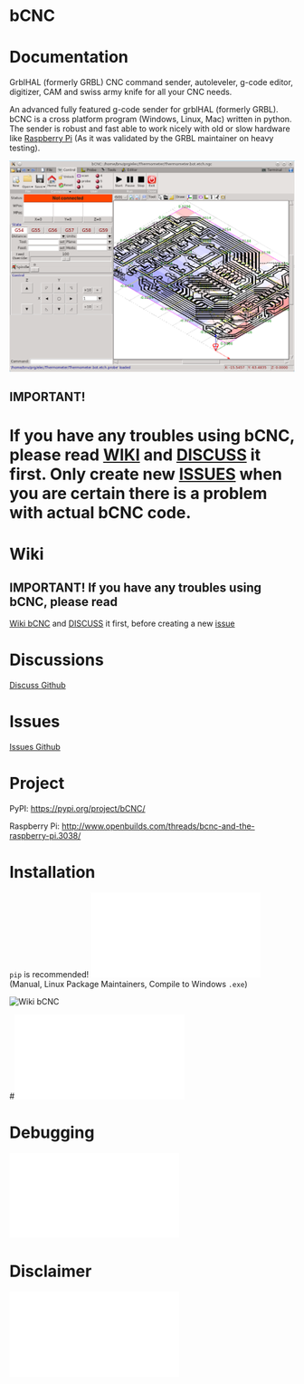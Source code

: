 bCNC
====

# Documentation
GrblHAL (formerly GRBL) CNC command sender, autoleveler, g-code editor, digitizer, CAM
and swiss army knife for all your CNC needs.

An advanced fully featured g-code sender for grblHAL (formerly GRBL). bCNC is a cross platform program (Windows, Linux, Mac) written in python. The sender is robust and fast able to work nicely with old or slow hardware like [Raspberry Pi](http://www.openbuilds.com/threads/bcnc-and-the-raspberry-pi.3038/) (As it was validated by the GRBL maintainer on heavy testing).

![bCNC screenshot](https://raw.githubusercontent.com/vlachoudis/bCNC/doc/Screenshots/bCNC.png)

## IMPORTANT!
# If you have any troubles using bCNC, please read [WIKI](https://github.com/vlachoudis/bCNC/wiki) and [DISCUSS](https://github.com/vlachoudis/bCNC/discussions) it first. Only create new [ISSUES](https://github.com/vlachoudis/bCNC/issues) when you are certain there is a problem with actual bCNC code.

# Wiki
## IMPORTANT! If you have any troubles using bCNC, please read
[Wiki bCNC](https://github.com/vlachoudis/bCNC/wiki) and [DISCUSS](https://github.com/vlachoudis/bCNC/discussions) it first, before creating a new [issue](https://github.com/vlachoudis/bCNC/issues)

# Discussions
[Discuss Github](https://github.com/vlachoudis/bCNC/discussions)

# Issues
[Issues Github](https://github.com/vlachoudis/bCNC/issues)

# Project
PyPI: https://pypi.org/project/bCNC/

Raspberry Pi: http://www.openbuilds.com/threads/bcnc-and-the-raspberry-pi.3038/

# Installation
`pip` is recommended!
![Docs bCNC](INSTALLATION.md) (Manual, Linux Package Maintainers, Compile to Windows `.exe`)

![Wiki bCNC](https://github.com/vlachoudis/bCNC/wiki/Installation)


#![Features](FEATURES.md)

# Debugging
![Docs bCNC](DEBUGGING.md)

# Disclaimer
![Docs bCNC](DISCLAIMER.md)
